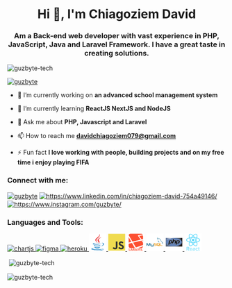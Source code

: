 <h1 align="center">Hi 👋, I'm Chiagoziem David</h1>
<h3 align="center">Am a Back-end web developer with vast experience in PHP, JavaScript, Java and Laravel Framework. I have a great taste in creating solutions.</h3>

<p align="left"> <img src="https://komarev.com/ghpvc/?username=guzbyte-tech&label=Profile%20views&color=0e75b6&style=flat" alt="guzbyte-tech" /> </p>

<p align="left"> <a href="https://twitter.com/guzbyte" target="blank"><img src="https://img.shields.io/twitter/follow/guzbyte?logo=twitter&style=for-the-badge" alt="guzbyte" /></a> </p>

- 🔭 I’m currently working on **an advanced school management system**

- 🌱 I’m currently learning **ReactJS NextJS and NodeJS**

- 💬 Ask me about **PHP, Javascript and Laravel**

- 📫 How to reach me **davidchiagoziem079@gmail.com**

- ⚡ Fun fact **I love working with people, building projects and on my free time i enjoy playing FIFA**

<h3 align="left">Connect with me:</h3>
<p align="left">
<a href="https://twitter.com/guzbyte" target="blank"><img align="center" src="https://raw.githubusercontent.com/rahuldkjain/github-profile-readme-generator/master/src/images/icons/Social/twitter.svg" alt="guzbyte" height="30" width="40" /></a>
<a href="https://linkedin.com/in/https://www.linkedin.com/in/chiagoziem-david-754a49146/" target="blank"><img align="center" src="https://raw.githubusercontent.com/rahuldkjain/github-profile-readme-generator/master/src/images/icons/Social/linked-in-alt.svg" alt="https://www.linkedin.com/in/chiagoziem-david-754a49146/" height="30" width="40" /></a>
<a href="https://instagram.com/https://www.instagram.com/guzbyte/" target="blank"><img align="center" src="https://raw.githubusercontent.com/rahuldkjain/github-profile-readme-generator/master/src/images/icons/Social/instagram.svg" alt="https://www.instagram.com/guzbyte/" height="30" width="40" /></a>
</p>

<h3 align="left">Languages and Tools:</h3>
<p align="left"> <a href="https://www.chartjs.org" target="_blank" rel="noreferrer"> <img src="https://www.chartjs.org/media/logo-title.svg" alt="chartjs" width="40" height="40"/> </a> <a href="https://www.figma.com/" target="_blank" rel="noreferrer"> <img src="https://www.vectorlogo.zone/logos/figma/figma-icon.svg" alt="figma" width="40" height="40"/> </a> <a href="https://heroku.com" target="_blank" rel="noreferrer"> <img src="https://www.vectorlogo.zone/logos/heroku/heroku-icon.svg" alt="heroku" width="40" height="40"/> </a> <a href="https://www.java.com" target="_blank" rel="noreferrer"> <img src="https://raw.githubusercontent.com/devicons/devicon/master/icons/java/java-original.svg" alt="java" width="40" height="40"/> </a> <a href="https://developer.mozilla.org/en-US/docs/Web/JavaScript" target="_blank" rel="noreferrer"> <img src="https://raw.githubusercontent.com/devicons/devicon/master/icons/javascript/javascript-original.svg" alt="javascript" width="40" height="40"/> </a> <a href="https://laravel.com/" target="_blank" rel="noreferrer"> <img src="https://raw.githubusercontent.com/devicons/devicon/master/icons/laravel/laravel-plain-wordmark.svg" alt="laravel" width="40" height="40"/> </a> <a href="https://www.mysql.com/" target="_blank" rel="noreferrer"> <img src="https://raw.githubusercontent.com/devicons/devicon/master/icons/mysql/mysql-original-wordmark.svg" alt="mysql" width="40" height="40"/> </a> <a href="https://www.php.net" target="_blank" rel="noreferrer"> <img src="https://raw.githubusercontent.com/devicons/devicon/master/icons/php/php-original.svg" alt="php" width="40" height="40"/> </a> <a href="https://reactjs.org/" target="_blank" rel="noreferrer"> <img src="https://raw.githubusercontent.com/devicons/devicon/master/icons/react/react-original-wordmark.svg" alt="react" width="40" height="40"/> </a> </p>

<p>&nbsp;<img align="center" src="https://github-readme-stats.vercel.app/api?username=guzbyte-tech&show_icons=true&locale=en" alt="guzbyte-tech" /></p>

<p><img align="center" src="https://github-readme-streak-stats.herokuapp.com/?user=guzbyte-tech&" alt="guzbyte-tech" /></p>
